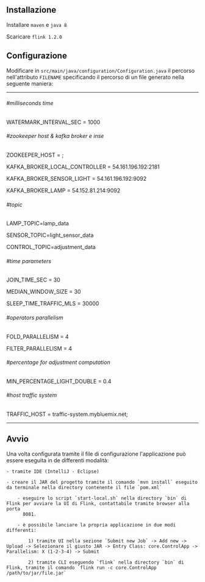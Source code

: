 ## Installazione


Installare `maven` e `java 8`

Scaricare `flink 1.2.0`

## Configurazione

Modificare in `src/main/java/configuration/Configuration.java` il percorso nell'attributo `FILENAME` specificando il percorso di un file generato nella seguente maniera:

---------------------------------------------------------------------------------------------------------------------

###### #milliseconds time
WATERMARK_INTERVAL_SEC = 1000


###### #zookeeper host & kafka broker e inse
ZOOKEEPER_HOST = ;

KAFKA_BROKER_LOCAL_CONTROLLER = 54.161.196.192:2181

KAFKA_BROKER_SENSOR_LIGHT = 54.161.196.192:9092

KAFKA_BROKER_LAMP = 54.152.81.214:9092

###### #topic
LAMP_TOPIC=lamp_data

SENSOR_TOPIC=light_sensor_data

CONTROL_TOPIC=adjustment_data


###### #time parameters
JOIN_TIME_SEC = 30

MEDIAN_WINDOW_SIZE = 30

SLEEP_TIME_TRAFFIC_MLS = 30000


###### #operators parallelism
FOLD_PARALLELISM = 4

FILTER_PARALLELISM = 4

###### #percentage for adjustment computation
MIN_PERCENTAGE_LIGHT_DOUBLE = 0.4

###### #host traffic system
TRAFFIC_HOST = traffic-system.mybluemix.net;




---------------------------------------------------------------------------------------------------------------------

## Avvio

Una volta configurata tramite il file di configurazione l'applicazione può essere eseguita in de differenti modalità:

	- tramite IDE (IntelliJ - Eclipse)

	- creare il JAR del progetto tramite il comando `mvn install` eseguito da terminale nella directory contenente il file `pom.xml`

		- eseguire lo script `start-local.sh` nella directory `bin` di Flink per avviare la UI di Flink, contattabile tramite browser alla porta 
		  8081. 

		- è possibile lanciare la propria applicazione in due modi differenti:

			1) tramite UI nella sezione `Submit new Job` -> Add new -> Upload -> Selezionare il giusto JAR -> Entry Class: core.ControlApp -> 	Parallelism: X (1-2-3-4) -> Submit

			2) tramite CLI eseguendo `flink` nella directory `bin` di Flink, tramite il comando `flink run -c core.ControlApp /path/to/jar/file.jar`


